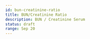 ```yaml
---
id: bun-creatinine-ratio
title: BUN/Creatinine Ratio
description: BUN / Creatinine Serum
status: draft
range: Sep 20
---
```

